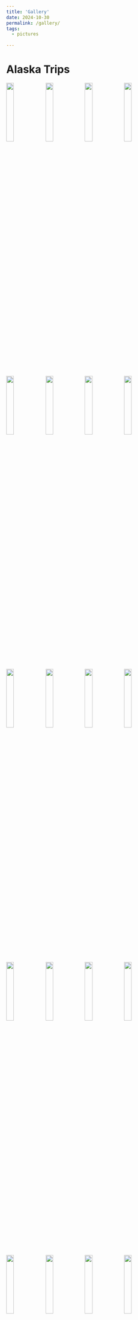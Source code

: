 ```yaml
---
title: 'Gallery'
date: 2024-10-30
permalink: /gallery/
tags:
  - pictures
  
---
```


<style>
  .zoom {
    transition: transform 0.3s ease;
    width: 20%;
  }

  .zoom:hover {
    transform: scale(2.5);
  }
</style>

Alaska Trips 
======
<img src="g_pics/Alaska/7B02737E-91CA-4914-B81F-171007385267.jpg" width="20%" class="zoom" />
<img src="g_pics/Alaska/8f7d68e8-d8b7-4631-9992-579e445e8a0f.jpg" width="20%" class="zoom" />
<img src="g_pics/Alaska/850F028D-9423-4FCE-9634-55BA2A051949.jpg" width="20%" class="zoom" />
<img src="g_pics/Alaska/A4B22891-7AAC-4183-83DA-005CC1620A69.jpg" width="20%" class="zoom" />
<img src="g_pics/Alaska/ABEF48BE-F36A-44EA-A6D3-5762395E1810.jpg" width="20%" class="zoom" />
<img src="g_pics/Alaska/D09AC98E-EA0D-467A-B3FE-1A9B0CBADFDD.jpg" width="20%" class="zoom" />
<img src="g_pics/Alaska/IMG_0859.jpeg" width="20%" class="zoom" />
<img src="g_pics/Alaska/IMG_5179.jpeg" width="20%" class="zoom" />
<img src="g_pics/Alaska/IMG_5259.jpeg" width="20%" class="zoom" />
<img src="g_pics/Alaska/IMG_5291.jpeg" width="20%" class="zoom" />
<img src="g_pics/Alaska/IMG_6169.JPG" width="20%" class="zoom" />
<img src="g_pics/Alaska/IMG_6340.jpeg" width="20%" class="zoom" />
<img src="g_pics/Alaska/IMG_6433.JPG" width="20%" class="zoom" />
<img src="g_pics/Alaska/IMG_6493.jpeg" width="20%" class="zoom" />
<img src="g_pics/Alaska/IMG_6516.jpeg" width="20%" class="zoom" />
<img src="g_pics/Alaska/IMG_6530.jpeg" width="20%" class="zoom" />
<img src="g_pics/Alaska/IMG_6537.jpeg" width="20%" class="zoom" />
<img src="g_pics/Alaska/IMG_6549.jpeg" width="20%" class="zoom" />
<img src="g_pics/Alaska/IMG_6557.JPG" width="20%" class="zoom" />
<img src="g_pics/Alaska/IMG_6581.jpeg" width="20%" class="zoom" />
<img src="g_pics/Alaska/IMG_6669.JPG" width="20%" class="zoom" />
<img src="g_pics/Alaska/IMG_7285.jpeg" width="20%" class="zoom" />
<img src="g_pics/Alaska/IMG_7478.jpeg" width="20%" class="zoom" />
<img src="g_pics/Alaska/IMG_7494.jpeg" width="20%" class="zoom" />

Birthday in Boulder April 2024
======
<img src="g_pics/B_bday/me_m.jpeg" width="20%" class="zoom" />
<img src="g_pics/B_bday/peeps.jpg" width="20%" class="zoom" />
<img src="g_pics/B_bday/elise_liv.jpg" width="20%" class="zoom" />
<img src="g_pics/B_bday/cake.jpeg" width="20%" class="zoom" />

Boston Sept 2020 - May 2022
======
<img src="g_pics/Boston/backpack.jpeg" width="20%" class="zoom" />
<img src="g_pics/Boston/charles.jpeg" width="20%" class="zoom" />
<img src="g_pics/Boston/fenway.jpeg" width="20%" class="zoom" />
<img src="g_pics/Boston/leaves.JPG" width="20%" class="zoom" />
<img src="g_pics/Boston/movein.jpeg" width="20%" class="zoom" />
<img src="g_pics/Boston/n_shore.jpg" width="20%" class="zoom" />
<img src="g_pics/Boston/picnic.jpg" width="20%" class="zoom" />
<img src="g_pics/Boston/pond.JPG" width="20%" class="zoom" />
<img src="g_pics/Boston/run1.JPG" width="20%" class="zoom" />
<img src="g_pics/Boston/redbike.JPG" width="20%" class="zoom" />

Our roommate Queen Emmy (Carley's cat):

<img src="g_pics/Boston/emmy.jpeg" width="20%" class="zoom" />
<img src="g_pics/Boston/emmy2.jpeg" width="20%" class="zoom" />
<img src="g_pics/Boston/emmy3.jpg" width="20%" class="zoom" />
<img src="g_pics/Boston/spatula.jpeg" width="20%" class="zoom" />

A whole new level of WINTER for me: 

<img src="g_pics/Boston/heating.jpg" width="20%" class="zoom" />
<img src="g_pics/Boston/ice.jpeg" width="20%" class="zoom" />
<img src="g_pics/Boston/rename.jpeg" width="20%" class="zoom" />
<img src="g_pics/Boston/roof.jpeg" width="20%" class="zoom" />

Running, hiking and open water swimming: 

<img src="g_pics/Boston/spikes.jpeg" width="20%" class="zoom" />
<img src="g_pics/Boston/sunrise.jpeg" width="20%" class="zoom" />
<img src="g_pics/Boston/swim.jpg" width="20%" class="zoom" />
<img src="g_pics/Boston/washington.jpeg" width="20%" class="zoom" />
<img src="g_pics/Boston/30miler.JPG" width="20%" class="zoom" />
<img src="g_pics/Boston/NH.jpg" width="20%" class="zoom" />
<img src="g_pics/Boston/ragnar.jpg" width="20%" class="zoom" />